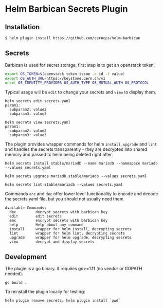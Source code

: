 # Helm Barbican Secrets Plugin

## Installation

```bash
$ helm plugin install https://github.com/cernops/helm-barbican
```

## Secrets

Barbican is used for secret storage, first step is to get an openstack token.

```bash
export OS_TOKEN=$(openstack token issue -c id -f value)
export OS_AUTH_URL=https://keystone.cern.ch/v3
unset OS_IDENTITY_PROVIDER OS_AUTH_TYPE OS_MUTUAL_AUTH OS_PROTOCOL
```

Typical usage will be `edit` to change your secrets and `view` to display them.

```
helm secrets edit secrets.yaml
param1:
  subparam2: value2
  subparam3: value3

helm secrets view secrets.yaml
param1:
  subparam2: value2
  subparam3: value3
```

The plugin provides wrapper commands for helm `install`, `upgrade` and `lint`
and handles the secrets transparently - they are decrypted into shared memory
and passed to helm being deleted right after.

```
helm secrets install stable/mariadb --name mariadb --namespace mariadb --values secrets.yaml

helm secrets upgrade mariadb stable/mariadb --values secrets.yaml

helm secrets lint stable/mariadb --values secrets.yaml
```

Commands `enc` and `dec` offer lower level functionality to encode and decode
the secrets.yaml file, but you should not usually need them.

```
Available Commands:
  dec         decrypt secrets with barbican key
  edit        edit secrets
  enc         encrypt secrets with barbican key
  help        Help about any command
  install     wrapper for helm install, decrypting secrets
  lint        wrapper for helm lint, decrypting secrets
  upgrade     wrapper for helm upgrade, decrypting secrets
  view        decrypt and display secrets
```

## Development

The plugin is a go binary. It requires go>=1.11 (no vendor or GOPATH needed).
```
go build .
```

To reinstall the plugin locally for testing:
```
helm plugin remove secrets; helm plugin install `pwd`
```
